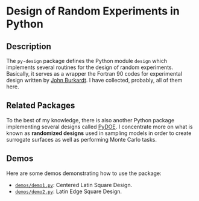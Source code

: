 Design of Random Experiments in Python
======================================

Description
-----------

The ``py-design`` package defines the Python module ``design`` which implements
several routines for the design of random experiments. Basically, it serves as
a wrapper the Fortran 90 codes for experimental design written by 
[John Burkardt](http://people.sc.fsu.edu/~jburkardt/). I have collected, 
probably, all of them here.


Related Packages
----------------

To the best of my knowledge, there is also another Python package implementing
several designs called [PyDOE](http://pythonhosted.org/pyDOE/index.html). I
concentrate more on what is known as **randomized designs** used in sampling
models in order to create surrogate surfaces as well as performing Monte Carlo
tasks.


Demos
-----

Here are some demos demonstrating how to use the package:
+ [``demos/demo1.py``](demos/demo1.py): Centered Latin Square Design.
+ [``demos/demo2.py``](demos/demo2.py): Latin Edge Square Design.
